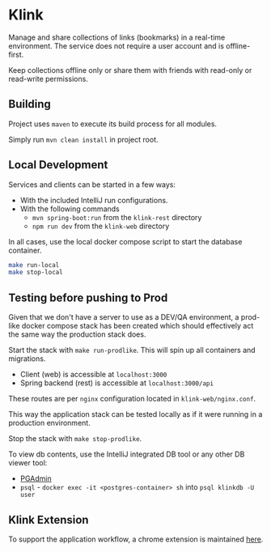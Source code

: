 # Klink

Manage and share collections of links (bookmarks) in a real-time environment. The service does not
require a user account and is offline-first. 

Keep collections offline only or share them with friends with read-only or read-write permissions.


## Building
Project uses `maven` to execute its build process for all modules.

Simply run `mvn clean install` in project root.

## Local Development
Services and clients can be started in a few ways:
* With the included IntelliJ run configurations.
* With the following commands
    * `mvn spring-boot:run` from the `klink-rest` directory
    * `npm run dev` from the `klink-web` directory

In all cases, use the local docker compose script to start the database container.
```sh
make run-local
make stop-local
```

## Testing before pushing to Prod
Given that we don't have a server to use as a DEV/QA environment, a prod-like docker compose stack has been created which should effectively act the same way the production stack does.

Start the stack with `make run-prodlike`. This will spin up all containers and migrations.

- Client (web) is accessible at `localhost:3000`
- Spring backend (rest) is accessible at `localhost:3000/api`

These routes are per `nginx` configuration located in `klink-web/nginx.conf`.

This way the application stack can be tested locally as if it were running in a production environment.

Stop the stack with `make stop-prodlike`.

To view db contents, use the IntelliJ integrated DB tool or any other DB viewer tool:
- [PGAdmin](https://www.pgadmin.org/)
- `psql` - `docker exec -it <postgres-container> sh` into `psql klinkdb -U user`

## Klink Extension

To support the application workflow, a chrome extension is maintained [here](https://github.com/nikolaDrljaca/klink-ext).

